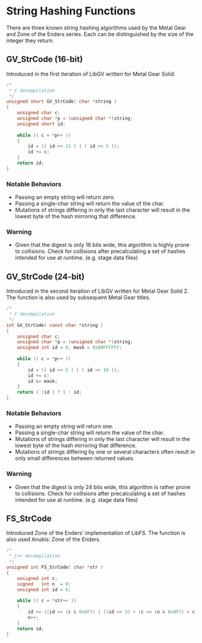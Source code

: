 
# String Hashing Functions

There are three known string hashing algorithms used by the Metal Gear and Zone of the Enders series. Each can be distinguished by the size of the integer they return.

## GV_StrCode (16-bit)

Introduced in the first iteration of LibGV written for Metal Gear Solid.

```c
/*
 * C decompilation
 */
unsigned short GV_StrCode( char *string )
{
	unsigned char c;
	unsigned char *p = (unsigned char *)string;
	unsigned short id;
	
	while (( c = *p++ ))
	{
		id = (( id >> 11 ) | ( id << 5 ));
		id += c;
	}
	return id;
}
```

### Notable Behaviors

- Passing an empty string will return zero.
- Passing a single-char string will return the value of the char.
- Mutations of strings differing in only the last character will result in the lowest byte of the hash mirroring that difference.

### Warning

- Given that the digest is only 16 bits wide, this algorithm is highly prone to collisions. Check for collisions after precalculating a set of hashes intended for use at runtime. (e.g. stage data files)

## GV_StrCode (24-bit)

Introduced in the second iteration of LibGV written for Metal Gear Solid 2. The function is also used by subsequent Metal Gear titles.

```c
/*
 * C decompilation
 */
int GV_StrCode( const char *string )
{
	unsigned char c;
	unsigned char *p = (unsigned char *)string;
	unsigned int id = 0, mask = 0x00FFFFFF;
	
	while (( c = *p++ ))
	{
		id = (( id << 5 ) | ( id >> 19 ));
		id += c;
		id &= mask;
	}
	return ( !id ) ? 1 : id;
}
```

### Notable Behaviors

- Passing an empty string will return one.
- Passing a single-char string will return the value of the char.
- Mutations of strings differing in only the last character will result in the lowest byte of the hash mirroring that difference.
- Mutations of strings differing by one or several characters often result in only small differences between returned values.

### Warning

- Given that the digest is only 24 bits wide, this algorithm is rather prone to collisions. Check for collisions after precalculating a set of hashes intended for use at runtime. (e.g. stage data files)

## FS_StrCode

Introduced Zone of the Enders' implementation of LibFS. The function is also used Anubis: Zone of the Enders.

```cpp
/*
 * C++ decompilation
 */
unsigned int FS_StrCode( char *str )
{
	unsigned int c;
	signed   int n  = 0;
	unsigned int id = 0;
	
	while (( c = *str++ ))
	{
		id += ((id << (c & 0x0F)) | ((id >> 3) + (c << (n & 0x0F)) + c));
		n++;
	}
	return id;
}
```
